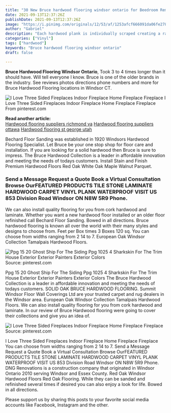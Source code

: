 ```yaml
---
title: "30 New Bruce hardwood flooring windsor ontario for Beedroom Remodeling"
date: 2021-09-13T12:37:26Z
publishDate: 2021-09-13T12:37:26Z
image: "https://i.pinimg.com/originals/12/53/af/1253afcf666091da06fe278ce2443038.jpg"
author: "Gabriel"
description: "Each hardwood plank is individually scraped creating a random texture and dimension highlighting the woods natural variations and rich colourations. Bruce Hardwood flooring is crap. Bruce hardwood flooring windsor ontario"
categories: ["Vinyl"]
tags: ["hardwood"]
keywords: "Bruce hardwood flooring windsor ontario"
draft: false

---
```

<!-- Head tag Code -->
**Bruce Hardwood Flooring Windsor Ontario**, Took 3 to 4 times longer than it should have. Will tell everyone I know. Bruce is one of the older brands in the industry. See reviews photos directions phone numbers and more for Bruce Hardwood Flooring locations in Windsor CT.

![I Love Three Sided Fireplaces Indoor Fireplace Home Fireplace Fireplace](https://i.pinimg.com/originals/12/53/af/1253afcf666091da06fe278ce2443038.jpg "I Love Three Sided Fireplaces Indoor Fireplace Home Fireplace Fireplace")
I Love Three Sided Fireplaces Indoor Fireplace Home Fireplace Fireplace From pinterest.com

**Read another article:**  
[Hardwood flooring suppliers richmond va](/hardwood-flooring-suppliers-richmond-va/)
[Hardwood flooring suppliers ottawa](/hardwood-flooring-suppliers-ottawa/)
[Hardwood flooring st george utah](/hardwood-flooring-st-george-utah/)


Bechard Floor Sanding was established in 1920 Windsors Hardwood Flooring Specialist. Let Bruce be your one stop shop for floor care and installation. If you are looking for a solid hardwood then Bruce is sure to impress. The Bruce Hardwood Collection is a leader in affordable innovation and meeting the needs of todays customers. Install Stain and Finish Premium Hardwood Floors Red Oak White Oak Maple Walnut Parquet.

### Send a Message Request a Quote Book a Virtual Consultation Browse OurFEATURED PRODUCTS TILE STONE LAMINATE HARDWOOD CARPET VINYL PLANK WATERPROOF VISIT US 853 Division Road Windsor ON N8W 5R9 Phone.

We can also install quality flooring for you from cork hardwood and laminate. Whether you want a new hardwood floor installed or an older floor refinished call Bechard Floor Sanding. Bowed in all directions. Bruce hardwood flooring is known all over the world with their many styles and designs to choose from. Feet per Box times 3 Boxes 120 sq. You can choose from widths ranging from 2 14 to 7. European Oak Windsor Collection Tamalpais Hardwood Floors.


![Ppg 15 20 Ghost Ship For The Siding Ppg 1025 4 Sharkskin For The Trim House Exterior Exterior Painters Exterior Colors](https://i.pinimg.com/originals/52/71/4b/52714b990f31137f2158fc250767de82.jpg "Ppg 15 20 Ghost Ship For The Siding Ppg 1025 4 Sharkskin For The Trim House Exterior Exterior Painters Exterior Colors")
Source: pinterest.com

Ppg 15 20 Ghost Ship For The Siding Ppg 1025 4 Sharkskin For The Trim House Exterior Exterior Painters Exterior Colors The Bruce Hardwood Collection is a leader in affordable innovation and meeting the needs of todays customers. SOLID OAK BRUCE HARDWOOD FLOORING. Summit Windsor Floor Wall Coverings Ltd are your trusted carpet and rug dealers in the Windsor area. European Oak Windsor Collection Tamalpais Hardwood Floors. We can also install quality flooring for you from cork hardwood and laminate. In our review of Bruce Hardwood flooring were going to cover their collections and give you an idea of.

![I Love Three Sided Fireplaces Indoor Fireplace Home Fireplace Fireplace](https://i.pinimg.com/originals/12/53/af/1253afcf666091da06fe278ce2443038.jpg "I Love Three Sided Fireplaces Indoor Fireplace Home Fireplace Fireplace")
Source: pinterest.com

I Love Three Sided Fireplaces Indoor Fireplace Home Fireplace Fireplace You can choose from widths ranging from 2 14 to 7. Send a Message Request a Quote Book a Virtual Consultation Browse OurFEATURED PRODUCTS TILE STONE LAMINATE HARDWOOD CARPET VINYL PLANK WATERPROOF VISIT US 853 Division Road Windsor ON N8W 5R9 Phone. DNG Renovations is a construction company that originated in Windsor Ontario 2010 serving Windsor and Essex County. Red Oak Windsor Hardwood Floors Red Oak Flooring. While they can be sanded and refinished several times if desired you can also enjoy a look for life. Bowed in all directions.

Please support us by sharing this posts to your favorite social media accounts like Facebook, Instagram and the other.

